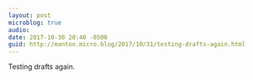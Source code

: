 ```yaml
---
layout: post
microblog: true
audio: 
date: 2017-10-30 20:40 -0500
guid: http://manton.micro.blog/2017/10/31/testing-drafts-again.html
---
```

Testing drafts again.
